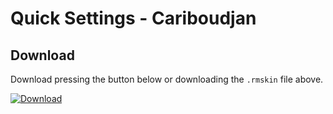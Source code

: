 # Quick Settings - Cariboudjan

## Download
Download pressing the button below or downloading the `.rmskin` file above.

[![Download](https://img.shields.io/static/v1?label=Download&message=Community+App&color=50AE5C&style=for-the-badge)](https://github.com/Droptop-Four/Droptop-Community-Apps/raw/main/Apps/Quick_Settings-Cariboudjan/Quick%20Settings.rmskin)
